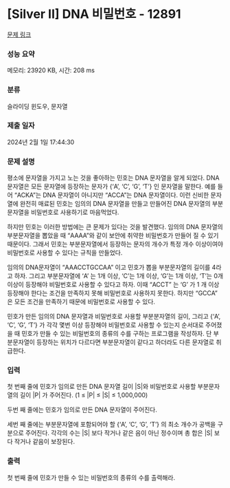 # [Silver II] DNA 비밀번호 - 12891 

[문제 링크](https://www.acmicpc.net/problem/12891) 

### 성능 요약

메모리: 23920 KB, 시간: 208 ms

### 분류

슬라이딩 윈도우, 문자열

### 제출 일자

2024년 2월 1일 17:44:30

### 문제 설명

<p>평소에 문자열을 가지고 노는 것을 좋아하는 민호는 DNA 문자열을 알게 되었다. DNA 문자열은 모든 문자열에 등장하는 문자가 {‘A’, ‘C’, ‘G’, ‘T’} 인 문자열을 말한다. 예를 들어 “ACKA”는 DNA 문자열이 아니지만 “ACCA”는 DNA 문자열이다. 이런 신비한 문자열에 완전히 매료된 민호는 임의의 DNA 문자열을 만들고 만들어진 DNA 문자열의 부분문자열을 비밀번호로 사용하기로 마음먹었다.</p>

<p>하지만 민호는 이러한 방법에는 큰 문제가 있다는 것을 발견했다. 임의의 DNA 문자열의 부분문자열을 뽑았을 때 “AAAA”와 같이 보안에 취약한 비밀번호가 만들어 질 수 있기 때문이다. 그래서 민호는 부분문자열에서 등장하는 문자의 개수가 특정 개수 이상이여야 비밀번호로 사용할 수 있다는 규칙을 만들었다.</p>

<p>임의의 DNA문자열이 “AAACCTGCCAA” 이고 민호가 뽑을 부분문자열의 길이를 4라고 하자. 그리고 부분문자열에 ‘A’ 는 1개 이상, ‘C’는 1개 이상, ‘G’는 1개 이상, ‘T’는 0개 이상이 등장해야 비밀번호로 사용할 수 있다고 하자. 이때 “ACCT” 는 ‘G’ 가 1 개 이상 등장해야 한다는 조건을 만족하지 못해 비밀번호로 사용하지 못한다. 하지만 “GCCA” 은 모든 조건을 만족하기 때문에 비밀번호로 사용할 수 있다.</p>

<p>민호가 만든 임의의 DNA 문자열과 비밀번호로 사용할 부분분자열의 길이, 그리고 {‘A’, ‘C’, ‘G’, ‘T’} 가 각각 몇번 이상 등장해야 비밀번호로 사용할 수 있는지 순서대로 주어졌을 때 민호가 만들 수 있는 비밀번호의 종류의 수를 구하는 프로그램을 작성하자. 단 부분문자열이 등장하는 위치가 다르다면 부분문자열이 같다고 하더라도 다른 문자열로 취급한다.</p>

### 입력 

 <p>첫 번째 줄에 민호가 임의로 만든 DNA 문자열 길이 |S|와 비밀번호로 사용할 부분문자열의 길이 |P| 가 주어진다. (1 ≤ |P| ≤ |S| ≤ 1,000,000)</p>

<p>두번 째 줄에는 민호가 임의로 만든 DNA 문자열이 주어진다.</p>

<p>세번 째 줄에는 부분문자열에 포함되어야 할 {‘A’, ‘C’, ‘G’, ‘T’} 의 최소 개수가 공백을 구분으로 주어진다. 각각의 수는 |S| 보다 작거나 같은 음이 아닌 정수이며 총 합은 |S| 보다 작거나 같음이 보장된다.</p>

### 출력 

 <p>첫 번째 줄에 민호가 만들 수 있는 비밀번호의 종류의 수를 출력해라.</p>

